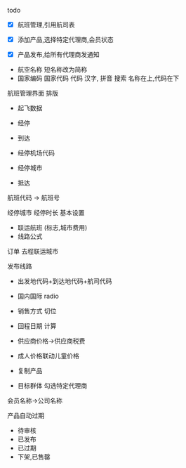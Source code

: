 todo 
* [x] 航班管理,引用航司表
* [x] 添加产品,选择特定代理商,会员状态
* [x] 产品发布,给所有代理商发通知


* 航空名称  短名称改为简称
* 国家编码 国家代码
代码 汉字, 拼音 搜索
名称在上,代码在下

航班管理界面 排版
* 起飞数据
* 经停
* 到达

* 经停机场代码
* 经停城市
* 抵达

航班代码 -> 航班号



经停城市
经停时长
基本设置
* 联运航班 (标志,城市费用)
* 线路公式

订单 
去程联运城市

发布线路
* 出发地代码+到达地代码+航司代码
* 国内国际 radio
* 销售方式  切位

* 回程日期 计算
* 供应商价格->供应商税费
* 成人价格联动儿童价格
* 复制产品
* 目标群体
勾选特定代理商


会员名称->公司名称


产品自动过期
* 待审核
* 已发布
* 已过期
* 下架,已售罄
